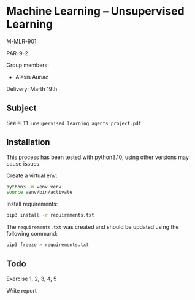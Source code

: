 # Machine Learning – Unsupervised Learning

M-MLR-901

PAR-9-2

Group members:
- Alexis Auriac

Delivery: Marth 19th

## Subject

See ```MLII_unsupervised_learning_agents_project.pdf```.

## Installation

This process has been tested with python3.10, using other versions may cause issues.

Create a virtual env:
```bash
python3 -m venv venv
source venv/bin/activate
```

Install requirements:
```bash
pip3 install -r requirements.txt
```

The ```requirements.txt``` was created and should be updated using the following command:
```bash
pip3 freeze > requirements.txt
```

## Todo

Exercise 1, 2, 3, 4, 5

Write report
